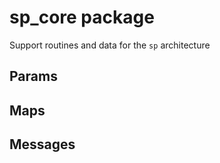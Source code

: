 # sp_core package

Support routines and data for the `sp` architecture

## Params

## Maps

## Messages